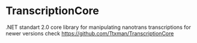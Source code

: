 # TranscriptionCore
.NET standart 2.0 core library for manipulating nanotrans transcriptions
for newer versions check https://github.com/Ttxman/TranscriptionCore
